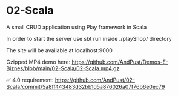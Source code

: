 # 02-Scala
A small CRUD application using Play framework in Scala

In order to start the server use sbt run inside ./playShop/ directory

The site will be available at localhost:9000


Gzipped MP4 demo here: https://github.com/AndPust/Demos-E-Biznes/blob/main/02-Scala/02-Scala.mp4.gz

✅ 4.0 requirement: https://github.com/AndPust/02-Scala/commit/5a8ff443483d32bb1d5a876026a07f76b6e0ec79
